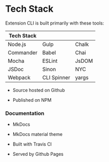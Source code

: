 # Tech Stack


Extension CLI is built primarily with these tools:

| Tech Stack | | |
| --- | --- | --- |
| Node.js | Gulp | Chalk |
| Commander | Babel | Chai |
| Mocha | ESLint | JsDOM |
| JSDoc | Sinon | NYC |
| Webpack |  CLI Spinner | yargs |

- Source hosted on Github

- Published on NPM

### Documentation

- MkDocs

- MkDocs material theme

- Built with Travis CI

- Served by Github Pages
